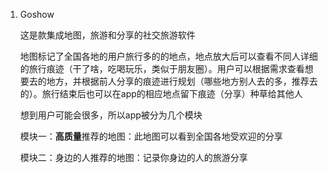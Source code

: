 1. Goshow

	这是款集成地图，旅游和分享的社交旅游软件
	
	地图标记了全国各地的用户旅行多的的地点，地点放大后可以查看不同人详细的旅行痕迹（干了啥，吃喝玩乐，类似于朋友圈）。用户可以根据需求查看想要去的地方，并根据前人分享的痕迹进行规划（哪些地方别人去的多，推荐去的）。旅行结束后也可以在app的相应地点留下痕迹（分享）种草给其他人
	
	想到用户可能会很多，所以app被分为几个模块
	
	模块一：**高质量**推荐的地图：此地图可以看到全国各地受欢迎的分享
	
	模块二：身边的人推荐的地图：记录你身边的人的旅游分享
	
	